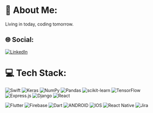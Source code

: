 # 💫 About Me:
Living in today, coding tomorrow.

## 🌐 Social:
[![LinkedIn](https://img.shields.io/badge/LinkedIn-%230077B5.svg?logo=linkedin&logoColor=white)](https://linkedin.com/in/https://www.linkedin.com/in/anilkose06/) 

# 💻 Tech Stack:
![Swift](https://img.shields.io/badge/swift-F54A2A?style=plastic&logo=swift&logoColor=white) ![Keras](https://img.shields.io/badge/Keras-%23D00000.svg?style=plastic&logo=Keras&logoColor=white) ![NumPy](https://img.shields.io/badge/numpy-%23013243.svg?style=plastic&logo=numpy&logoColor=white) ![Pandas](https://img.shields.io/badge/pandas-%23150458.svg?style=plastic&logo=pandas&logoColor=white) ![scikit-learn](https://img.shields.io/badge/scikit--learn-%23F7931E.svg?style=plastic&logo=scikit-learn&logoColor=white) ![TensorFlow](https://img.shields.io/badge/TensorFlow-%23FF6F00.svg?style=plastic&logo=TensorFlow&logoColor=white) ![Express.js](https://img.shields.io/badge/express.js-%23404d59.svg?style=plastic&logo=express&logoColor=%2361DAFB) ![Django](https://img.shields.io/badge/django-%23092E20.svg?style=plastic&logo=django&logoColor=white)   ![React](https://img.shields.io/badge/react-%2320232a.svg?style=plastic&logo=react&logoColor=%2361DAFB) 


![Flutter](https://img.shields.io/badge/Flutter-%2302569B.svg?style=plastic&logo=Flutter&logoColor=white) ![Firebase](https://img.shields.io/badge/firebase-%23039BE5.svg?style=plastic&logo=firebase) 
![Dart](https://img.shields.io/badge/dart-%230175C2.svg?style=plastic&logo=dart&logoColor=white)
![ANDROID](https://img.shields.io/badge/android-%2320232a.svg?style=plastic&logo=android&logoColor=%a4c639) ![IOS](https://img.shields.io/badge/IOS-%2320232a.svg?style=plastic&logo=apple&logoColor=white)
![React Native](https://img.shields.io/badge/react_native-%2320232a.svg?style=plastic&logo=react&logoColor=%2361DAFB) ![Jira](https://img.shields.io/badge/jira-%230A0FFF.svg?style=plastic&logo=jira&logoColor=white)
